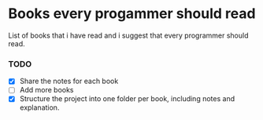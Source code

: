 # Books every progammer should read

List of books that i have read and i suggest that every programmer should read.

### TODO

- [x] Share the notes for each book
- [ ] Add more books
- [x] Structure the project into one folder per book, including notes and explanation.
